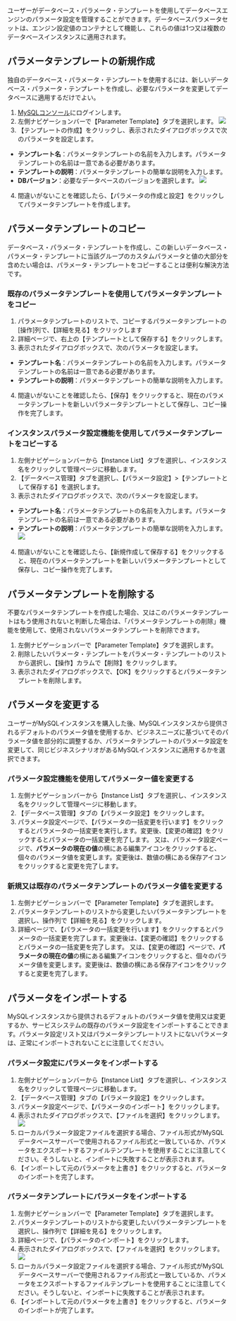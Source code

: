 ユーザーがデータベース・パラメータ・テンプレートを使用してデータベースエンジンのパラメータ設定を管理することができます。データベースパラメータセットは、エンジン設定値のコンテナとして機能し、これらの値は1つ又は複数のデータベースインスタンスに適用されます。

## パラメータテンプレートの新規作成
独自のデータベース・パラメータ・テンプレートを使用するには、新しいデータベース・パラメータ・テンプレートを作成し、必要なパラメータを変更してデータベースに適用するだけでよい。
1. [MySQLコンソール](https://console.cloud.tencent.com/cdb)にログインします。
2. 左側ナビゲーションバーで【Parameter Template】タブを選択します。
 ![](https://main.qcloudimg.com/raw/ba2e21784ea990684ae8ed459057c28d.png)
3. 【テンプレートの作成】をクリックし、表示されたダイアログボックスで次のパラメータを設定します。
 - **テンプレート名**：パラメータテンプレートの名前を入力します。パラメータテンプレートの名前は一意である必要があります。
 - **テンプレートの説明**：パラメータテンプレートの簡単な説明を入力します。
 - **DBバージョン**：必要なデータベースのバージョンを選択します。
![](https://main.qcloudimg.com/raw/5851500ccdec4359b47709a28d3f6fac.png)
4. 間違いがないことを確認したら、【パラメータの作成と設定】をクリックしてパラメータテンプレートを作成します。

## パラメータテンプレートのコピー
データベース・パラメータ・テンプレートを作成し、この新しいデータベース・パラメータ・テンプレートに当該グループのカスタムパラメータと値の大部分を含めたい場合は、パラメータ・テンプレートをコピーすることは便利な解決方法です。

### 既存のパラメータテンプレートを使用してパラメータテンプレートをコピー
1. パラメータテンプレートのリストで、コピーするパラメータテンプレートの[操作]列で、【詳細を見る】をクリックします
2. 詳細ページで、右上の【テンプレートとして保存する】をクリックします。
3. 表示されたダイアログボックスで、次のパラメータを設定します。
  - **テンプレート名**：パラメータテンプレートの名前を入力します。パラメータテンプレートの名前は一意である必要があります。
  - **テンプレートの説明**：パラメータテンプレートの簡単な説明を入力します。
4. 間違いがないことを確認したら、【保存】をクリックすると、現在のパラメータテンプレートを新しいパラメータテンプレートとして保存し、コピー操作を完了します。

### インスタンスパラメータ設定機能を使用してパラメータテンプレートをコピーする
1. 左側ナビゲーションバーから【Instance List】タブを選択し、インスタンス名をクリックして管理ページに移動します。
2. 【データベース管理】タブを選択し、【パラメータ設定】>【テンプレートとして保存する】を選択します。
3. 表示されたダイアログボックスで、次のパラメータを設定します。
  - **テンプレート名**：パラメータテンプレートの名前を入力します。パラメータテンプレートの名前は一意である必要があります。
  - **テンプレートの説明**：パラメータテンプレートの簡単な説明を入力します。
![](https://main.qcloudimg.com/raw/674773f75e45bee43bdb9bbc6e043927.png)
4. 間違いがないことを確認したら、【新規作成して保存する】をクリックすると、現在のパラメータテンプレートを新しいパラメータテンプレートとして保存し、コピー操作を完了します。

## パラメータテンプレートを削除する
不要なパラメータテンプレートを作成した場合、又はこのパラメータテンプレートはもう使用されないと判断した場合は、「パラメータテンプレートの削除」機能を使用して、使用されないパラメータテンプレートを削除できます。
1. 左側ナビゲーションバーで【Parameter Template】タブを選択します。
2. 削除したいパラメータ・テンプレートをパラメータ・テンプレートのリストから選択し、【操作】カラムで【削除】をクリックします。
3. 表示されたダイアログボックスで、【OK】をクリックするとパラメータテンプレートを削除します。

## パラメータを変更する
ユーザーがMySQLインスタンスを購入した後、MySQLインスタンスから提供されるデフォルトのパラメータ値を使用するか、ビジネスニーズに基づいてそのパラメータ値を部分的に調整するか、パラメータテンプレートのパラメータ設定を変更して、同じビジネスシナリオがあるMySQLインスタンスに適用するかを選択できます。

### パラメータ設定機能を使用してパラメーター値を変更する
1. 左側ナビゲーションバーから【Instance List】タブを選択し、インスタンス名をクリックして管理ページに移動します。
2. 【データベース管理】タブの【パラメータ設定】をクリックします。
3. パラメータ設定ページで、【パラメータの一括変更を行います】をクリックするとパラメータの一括変更を実行します。変更後、【変更の確認】をクリックするとパラメータの一括変更を完了します。
   又は、パラメータ設定ページで、**パラメータの現在の値**の横にある編集アイコンをクリックすると、個々のパラメータ値を変更します。変更後は、数値の横にある保存アイコンをクリックすると変更を完了します。

### 新規又は既存のパラメータテンプレートのパラメータ値を変更する
1. 左側ナビゲーションバーで【Parameter Template】タブを選択します。
2. パラメータテンプレートのリストから変更したいパラメータテンプレートを選択し、操作列で【詳細を見る】をクリックします。
3. 詳細ページで、【パラメータの一括変更を行います】をクリックするとパラメータの一括変更を完了します。変更後は、【変更の確認】をクリックするとパラメータの一括変更を完了します。
   又は、【変更の確認】ページで、**パラメータの現在の値**の横にある編集アイコンをクリックすると、個々のパラメータ値を変更します。変更後は、数値の横にある保存アイコンをクリックすると変更を完了します。

## パラメータをインポートする
MySQLインスタンスから提供されるデフォルトのパラメータ値を使用又は変更するか、サービスシステムの既存のパラメータ設定をインポートすることできます。パラメータ設定リスト又はパラメータテンプレートリストにないパラメータは、正常にインポートされないことに注意してください。

### パラメータ設定にパラメータをインポートする
1. 左側ナビゲーションバーから【Instance List】タブを選択し、インスタンス名をクリックして管理ページに移動します。
2. 【データベース管理】タブの【パラメータ設定】をクリックします。
3. パラメータ設定ページで、【パラメータのインポート】をクリックします。
4. 表示されたダイアログボックスで、【ファイルを選択】をクリックします。
![](https://main.qcloudimg.com/raw/db3a614f69be5517657aa5a86aaaefa4.png)
5. ローカルパラメータ設定ファイルを選択する場合、ファイル形式がMySQLデータベースサーバーで使用されるファイル形式と一致しているか、パラメータをエクスポートするファイルテンプレートを使用することに注意してください。そうしないと、インポートに失敗することが表示されます。
6. 【インポートして元のパラメータを上書き】をクリックすると、パラメータのインポートを完了します。

### パラメータテンプレートにパラメータをインポートする
1. 左側ナビゲーションバーで【Parameter Template】タブを選択します。
2. パラメータテンプレートのリストから変更したいパラメータテンプレートを選択し、操作列で【詳細を見る】をクリックします。
3. 詳細ページで、【パラメータのインポート】をクリックします。
4. 表示されたダイアログボックスで、【ファイルを選択】をクリックします。
![](https://main.qcloudimg.com/raw/db3a614f69be5517657aa5a86aaaefa4.png)
5. ローカルパラメータ設定ファイルを選択する場合、ファイル形式がMySQLデータベースサーバーで使用されるファイル形式と一致しているか、パラメータをエクスポートするファイルテンプレートを使用することに注意してください。そうしないと、インポートに失敗することが表示されます。
6. 【インポートして元のパラメータを上書き】をクリックすると、パラメータのインポートが完了します。
